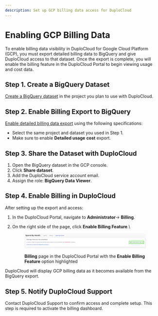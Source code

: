 ```yaml
---
description: Set up GCP billing data access for DuploCloud
---
```


# Enabling GCP Billing Data

To enable billing data visibility in DuploCloud for Google Cloud Platform (GCP), you must export detailed billing data to BigQuery and give DuploCloud access to that dataset. Once the export is complete, you will enable the billing feature in the DuploCloud Portal to begin viewing usage and cost data.

## Step 1. Create a BigQuery Dataset

[Create a BigQuery dataset](https://cloud.google.com/bigquery/docs/datasets#create-dataset) in the project you plan to use with DuploCloud.

## Step 2. Enable Billing Export to BigQuery

[Enable detailed billing data export](https://cloud.google.com/billing/docs/how-to/export-data-bigquery) using the following specifications:

* Select the same project and dataset you used in Step 1.
* Make sure to enable **Detailed usage** **cost** export.

## Step 3. Share the Dataset with DuploCloud

1. Open the BigQuery dataset in the GCP console.
2. Click **Share dataset**.
3. Add the DuploCloud service account email.
4. Assign the role: **BigQuery Data Viewer**.

## Step 4. Enable Billing in DuploCloud

After setting up the export and access:

1. In the DuploCloud Portal, navigate to **Administrator**-> **Billing**.
2.  On the right side of the page, click **Enable Billing Feature**.\


    <figure><img src="../../../.gitbook/assets/Screenshot (600) (2).png" alt=""><figcaption><p><strong>Billing</strong> page in the DuploCloud Portal with the <strong>Enable Billing Feature</strong> option highlighted</p></figcaption></figure>

DuploCloud will display GCP billing data as it becomes available from the BigQuery export.

## Step 5. Notify DuploCloud Support

Contact DuploCloud Support to confirm access and complete setup. This step is required to activate the billing dashboard.
